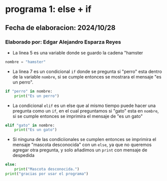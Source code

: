 # programa 1: else + if
## Fecha de elaboracion: 2024/10/28
### Elaborado por: Edgar Alejandro Esparza Reyes
- La linea 5 es una variable donde se guardo la cadena "hamster
``` python
nombre = "hamster"
```
- La linea 7 es un condicional `if` donde se pregunta si "perro" esta dentro de la variable `nombre`, si se cumple entonces se mostrara el mensaje "es un perro".
``` python
if "perro" in nombre:
    print("Es un perro")
```
- La condicional `elif` es un else que al mismo tiempo puede hacer una pregunta como un `if`, en el cual preguntamos si "gato" esta en `nombre`, si se cumple entonces se imprimira el mensaje de "es un gato"
``` python
elif "gato" in nombre:
    print("Es un gato")
```
- Si ninguna de las condiciionales se cumplen entonces se imprimira el mensaje "mascota desconocida" con un `else`, ya que no queremos agregar otra pregunta, y solo añadimos un `print` con mensaje de despedida
``` python
else:
    print("Mascota desconocida.")
print("gracias por usar el programa")
```

